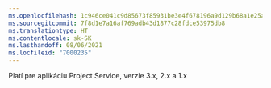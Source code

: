 ```yaml
---
ms.openlocfilehash: 1c946ce041c9d85673f85931be3e4f678196a9d129b68a1e25aa07755dffb39e
ms.sourcegitcommit: 7f8d1e7a16af769adb43d1877c28fdce53975db8
ms.translationtype: HT
ms.contentlocale: sk-SK
ms.lasthandoff: 08/06/2021
ms.locfileid: "7000235"
---
```

Platí pre aplikáciu Project Service, verzie 3.x, 2.x a 1.x
